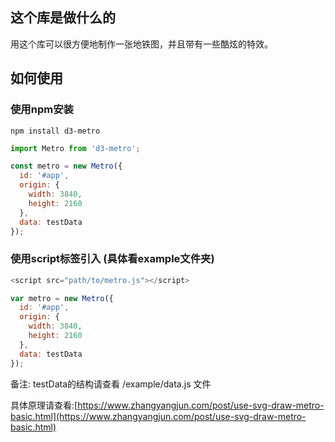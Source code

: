 ## 这个库是做什么的

用这个库可以很方便地制作一张地铁图，并且带有一些酷炫的特效。

## 如何使用

### 使用npm安装

```
npm install d3-metro
```

```javascript
import Metro from 'd3-metro';

const metro = new Metro({
  id: '#app',
  origin: {
    width: 3840,
    height: 2160
  },
  data: testData
});
```


### 使用script标签引入 (具体看example文件夹)

```javascript
<script src="path/to/metro.js"></script>

var metro = new Metro({
  id: '#app',
  origin: {
    width: 3840,
    height: 2160
  },
  data: testData
});
```

备注: testData的结构请查看 /example/data.js 文件

具体原理请查看:[https://www.zhangyangjun.com/post/use-svg-draw-metro-basic.html](https://www.zhangyangjun.com/post/use-svg-draw-metro-basic.html)